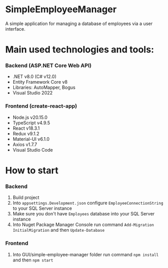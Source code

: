 # SimpleEmployeeManager
A simple application for managing a database of employees via a user interface.

# Main used technologies and tools:
### Backend (ASP.NET Core Web API)
- .NET v8.0 (C# v12.0)
- Entity Framework Core v8
- Libraries: AutoMapper, Bogus
- Visual Studio 2022

### Frontend (create-react-app)
- Node.js v20.15.0
- TypeScript v4.9.5
- React v18.3.1
- Redux v9.1.2
- Material-UI v6.1.0
- Axios v1.7.7
- Visual Studio Code

# How to start
### Backend
1. Build project
2. Into `appsettings.Development.json` configure `EmployeeConnectionString` to your SQL Server instance
3. Make sure you don't have `Employees` database into your SQL Server instance
4. Into Nuget Package Manager Console run command `Add-Migration InitialMigration` and then `Update-Database`

### Frontend
1. Into GUI/simple-employee-manager folder run command `npm install` and then `npm start`